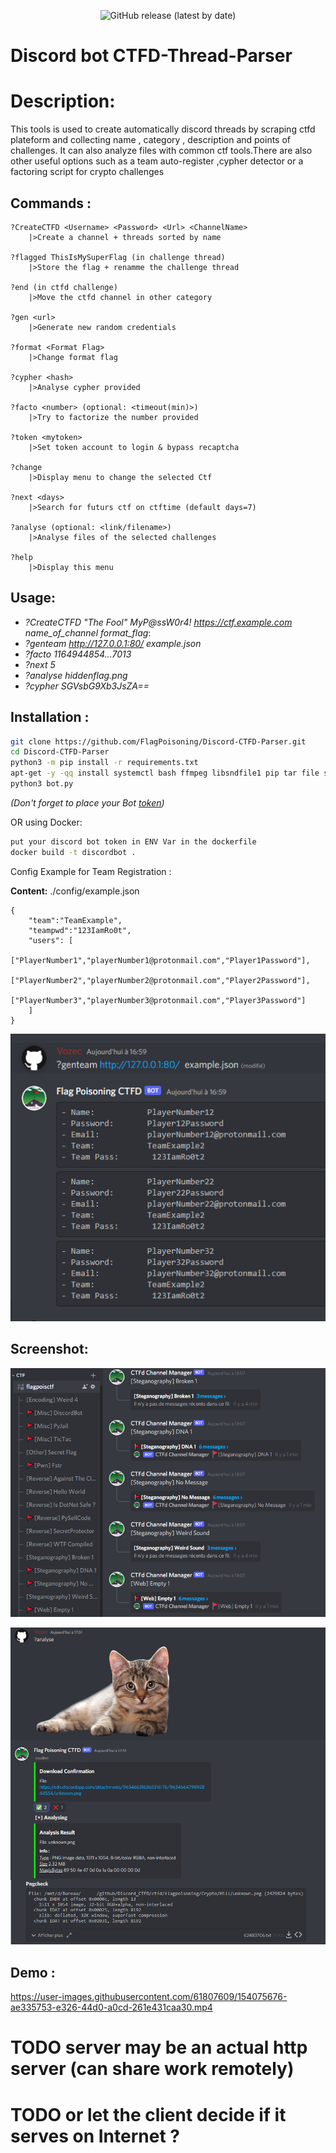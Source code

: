 <p align="center">
  <img alt="GitHub release (latest by date)" src="https://img.shields.io/badge/Version-3.0-blue.svg">
</p>

# Discord bot CTFD-Thread-Parser

# Description:

This tools is used to create automatically discord threads by scraping ctfd plateform and collecting name , category , description and points of challenges.
It can also analyze files with common ctf tools.There are also other useful options such as a team auto-register ,cypher detector or a factoring script for crypto challenges

## Commands :
```
?CreateCTFD <Username> <Password> <Url> <ChannelName>
	|>Create a channel + threads sorted by name

?flagged ThisIsMySuperFlag (in challenge thread)
	|>Store the flag + renamme the challenge thread

?end (in ctfd challenge)
	|>Move the ctfd channel in other category

?gen <url>
	|>Generate new random credentials

?format <Format Flag>
	|>Change format flag

?cypher <hash>
	|>Analyse cypher provided

?facto <number> (optional: <timeout(min)>)
	|>Try to factorize the number provided

?token <mytoken>
	|>Set token account to login & bypass recaptcha

?change
	|>Display menu to change the selected Ctf

?next <days>
	|>Search for futurs ctf on ctftime (default days=7)

?analyse (optional: <link/filename>)
	|>Analyse files of the selected challenges

?help
	|>Display this menu
```

## Usage:
- *?CreateCTFD "The Fool" MyP@ssW0r4!  https://ctf.example.com name_of_channel format_flag*:
- *?genteam http://127.0.0.1:80/  example.json*
- *?facto 1164944854...7013*
- *?next 5*
- *?analyse hiddenflag.png*
- *?cypher SGVsbG9Xb3JsZA==*


## Installation :

```bash
git clone https://github.com/FlagPoisoning/Discord-CTFD-Parser.git
cd Discord-CTFD-Parser
python3 -m pip install -r requirements.txt
apt-get -y -qq install systemctl bash ffmpeg libsndfile1 pip tar file sox nano git unzip sudo wget curl zip gzip ssldump exiftool pngcheck binwalk rubygems ssh stegsnow sox tshark chaosreader strace ltrace checksec  binutils-multiarch;
python3 bot.py
```
*(Don't forget to place your Bot [token](https://discord.com/developers/applications))*

OR using Docker:
```bash
put your discord bot token in ENV Var in the dockerfile
docker build -t discordbot .
```

Config Example for Team Registration :

__Content:__  ./config/example.json
```
{
    "team":"TeamExample",
    "teampwd":"123IamRo0t",
    "users": [
        ["PlayerNumber1","playerNumber1@protonmail.com","Player1Password"],
        ["PlayerNumber2","playerNumber2@protonmail.com","Player2Password"],
        ["PlayerNumber3","playerNumber3@protonmail.com","Player3Password"]
    ]
}
```
![Alltext](./github/screenshot2.png)


## Screenshot:
![Alltext](./github/screenshot.png)

![Alltext](./github/screenshot4.png)


## Demo :
https://user-images.githubusercontent.com/61807609/154075676-ae335753-e326-44d0-a0cd-261e431caa30.mp4


# TODO server may be an actual http server (can share work remotely)
# TODO or let the client decide if it serves on Internet ?
